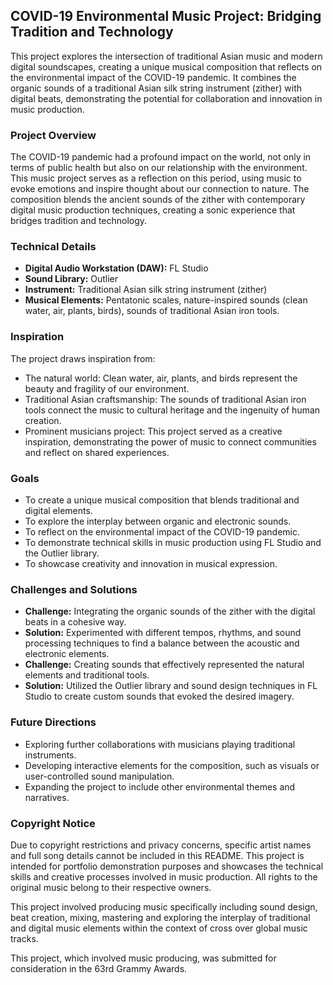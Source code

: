 ## COVID-19 Environmental Music Project: Bridging Tradition and Technology

This project explores the intersection of traditional Asian music and modern digital soundscapes, creating a unique musical composition that reflects on the environmental impact of the COVID-19 pandemic.  It combines the organic sounds of a traditional Asian silk string instrument (zither) with digital beats, demonstrating the potential for collaboration and innovation in music production.

### Project Overview

The COVID-19 pandemic had a profound impact on the world, not only in terms of public health but also on our relationship with the environment. This music project serves as a reflection on this period, using music to evoke emotions and inspire thought about our connection to nature.  The composition blends the ancient sounds of the zither with contemporary digital music production techniques, creating a sonic experience that bridges tradition and technology.

### Technical Details

*   **Digital Audio Workstation (DAW):** FL Studio
*   **Sound Library:** Outlier
*   **Instrument:** Traditional Asian silk string instrument (zither)
*   **Musical Elements:** Pentatonic scales, nature-inspired sounds (clean water, air, plants, birds), sounds of traditional Asian iron tools.

### Inspiration

The project draws inspiration from:

*   The natural world: Clean water, air, plants, and birds represent the beauty and fragility of our environment.
*   Traditional Asian craftsmanship: The sounds of traditional Asian iron tools connect the music to cultural heritage and the ingenuity of human creation.
*   Prominent musicians project: This project served as a creative inspiration, demonstrating the power of music to connect communities and reflect on shared experiences.

### Goals

*   To create a unique musical composition that blends traditional and digital elements.
*   To explore the interplay between organic and electronic sounds.
*   To reflect on the environmental impact of the COVID-19 pandemic.
*   To demonstrate technical skills in music production using FL Studio and the Outlier library.
*   To showcase creativity and innovation in musical expression.

### Challenges and Solutions

*   **Challenge:** Integrating the organic sounds of the zither with the digital beats in a cohesive way.
*   **Solution:** Experimented with different tempos, rhythms, and sound processing techniques to find a balance between the acoustic and electronic elements.
*   **Challenge:** Creating sounds that effectively represented the natural elements and traditional tools.
*   **Solution:** Utilized the Outlier library and sound design techniques in FL Studio to create custom sounds that evoked the desired imagery.

### Future Directions

*   Exploring further collaborations with musicians playing traditional instruments.
*   Developing interactive elements for the composition, such as visuals or user-controlled sound manipulation.
*   Expanding the project to include other environmental themes and narratives.


### Copyright Notice

Due to copyright restrictions and privacy concerns, specific artist names and full song details cannot be included in this README.  This project is intended for portfolio demonstration purposes and showcases the technical skills and creative processes involved in music production. All rights to the original music belong to their respective owners.

This project involved producing music specifically including sound design, beat creation, mixing, mastering and exploring the interplay of traditional and digital music elements within the context of cross over global music tracks.

This project, which involved music producing, was submitted for consideration in the 63rd Grammy Awards.